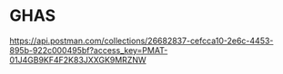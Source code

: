# GHAS

https://api.postman.com/collections/26682837-cefcca10-2e6c-4453-895b-922c000495bf?access_key=PMAT-01J4GB9KF4F2K83JXXGK9MRZNW
